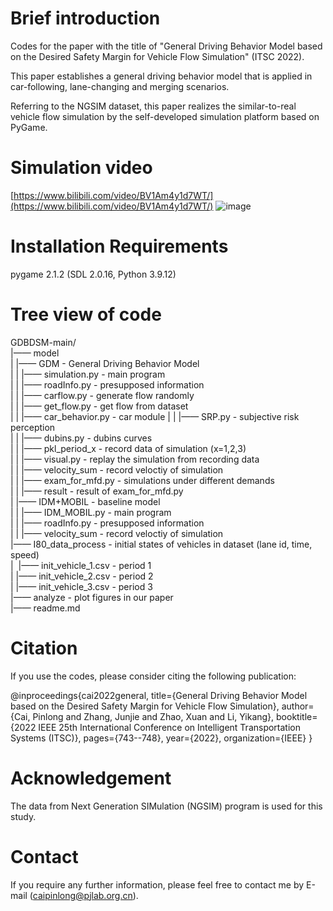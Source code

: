 # Brief introduction

Codes for the paper with the title of "General Driving Behavior Model based on the Desired Safety Margin for Vehicle Flow Simulation" (ITSC 2022).

This paper establishes a general driving behavior model that is applied in car-following, lane-changing and merging scenarios.

Referring to the NGSIM dataset, this paper realizes the similar-to-real vehicle flow simulation by the self-developed simulation platform based on PyGame. 

# Simulation video

[https://www.bilibili.com/video/BV1Am4y1d7WT/](https://www.bilibili.com/video/BV1Am4y1d7WT/)
![image](https://user-images.githubusercontent.com/24663258/206148572-9e3c760e-1b28-4a40-b7e2-e6c493996514.png)


# Installation Requirements

pygame 2.1.2 (SDL 2.0.16, Python 3.9.12)


# Tree view of code
GDBDSM-main/<br>
|—— model<br>
|&nbsp;|—— GDM                       - General Driving Behavior Model<br>
|&nbsp;|&nbsp;|—— simulation.py         - main program<br>
|&nbsp;|&nbsp;|—— roadInfo.py           - presupposed information<br>
|&nbsp;|&nbsp;|—— carflow.py            - generate flow randomly <br>
|&nbsp;|&nbsp;|—— get_flow.py           - get flow from dataset<br>
|&nbsp;|&nbsp;|—— car_behavior.py       - car module
|&nbsp;|&nbsp;|—— SRP.py                - subjective risk perception<br>
|&nbsp;|&nbsp;|—— dubins.py             - dubins curves<br>
|&nbsp;|&nbsp;|—— pkl_period_x          - record data of simulation (x=1,2,3)<br>
|&nbsp;|&nbsp;|—— visual.py             - replay the simulation from recording data<br>
|&nbsp;|&nbsp;|—— velocity_sum          - record veloctiy of simulation<br>
|&nbsp;|&nbsp;|—— exam_for_mfd.py       - simulations under different demands<br>
|&nbsp;|&nbsp;|—— result                - result of exam_for_mfd.py <br>
|&nbsp;|—— IDM+MOBIL                 - baseline model<br>
|&nbsp;|&nbsp;|—— IDM_MOBIL.py          - main program<br>
|&nbsp;|&nbsp;|—— roadInfo.py           - presupposed information<br>
|&nbsp;|&nbsp;|—— velocity_sum          - record veloctiy of simulation<br>
|—— I80_data_process              - initial states of vehicles in dataset (lane id, time, speed)<br>
|&nbsp; |—— init_vehicle_1.csv        - period 1<br>
|&nbsp;|—— init_vehicle_2.csv        - period 2<br>
|&nbsp;|—— init_vehicle_3.csv        - period 3<br>
|—— analyze                       - plot figures in our paper<br>
|—— readme.md


# Citation

If you use the codes, please consider citing the following publication:

@inproceedings{cai2022general,
  title={General Driving Behavior Model based on the Desired Safety Margin for Vehicle Flow Simulation},
  author={Cai, Pinlong and Zhang, Junjie and Zhao, Xuan and Li, Yikang},
  booktitle={2022 IEEE 25th International Conference on Intelligent Transportation Systems (ITSC)},
  pages={743--748},
  year={2022},
  organization={IEEE}
}

# Acknowledgement

The data from Next Generation SIMulation (NGSIM) program is used for this study.

# Contact

If you require any further information, please feel free to contact me by E-mail (caipinlong@pjlab.org.cn). 

